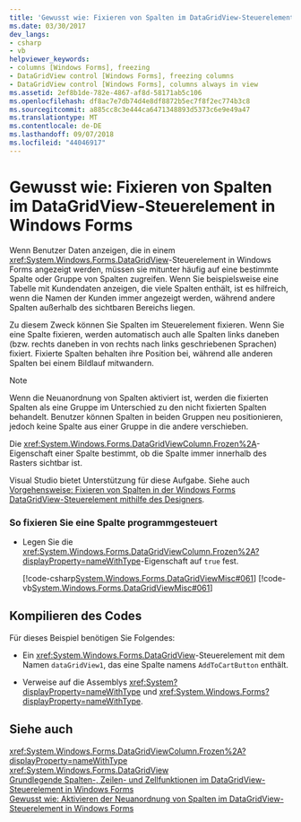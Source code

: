 ```yaml
---
title: 'Gewusst wie: Fixieren von Spalten im DataGridView-Steuerelement in Windows Forms'
ms.date: 03/30/2017
dev_langs:
- csharp
- vb
helpviewer_keywords:
- columns [Windows Forms], freezing
- DataGridView control [Windows Forms], freezing columns
- DataGridView control [Windows Forms], columns always in view
ms.assetid: 2ef8b1de-782e-4867-af8d-58171ab5c106
ms.openlocfilehash: df8ac7e7db74d4e8df8872b5ec7f8f2ec774b3c8
ms.sourcegitcommit: a885cc8c3e444ca6471348893d5373c6e9e49a47
ms.translationtype: MT
ms.contentlocale: de-DE
ms.lasthandoff: 09/07/2018
ms.locfileid: "44046917"
---
```

# <a name="how-to-freeze-columns-in-the-windows-forms-datagridview-control"></a>Gewusst wie: Fixieren von Spalten im DataGridView-Steuerelement in Windows Forms
Wenn Benutzer Daten anzeigen, die in einem <xref:System.Windows.Forms.DataGridView>-Steuerelement in Windows Forms angezeigt werden, müssen sie mitunter häufig auf eine bestimmte Spalte oder Gruppe von Spalten zugreifen. Wenn Sie beispielsweise eine Tabelle mit Kundendaten anzeigen, die viele Spalten enthält, ist es hilfreich, wenn die Namen der Kunden immer angezeigt werden, während andere Spalten außerhalb des sichtbaren Bereichs liegen.  
  
 Zu diesem Zweck können Sie Spalten im Steuerelement fixieren. Wenn Sie eine Spalte fixieren, werden automatisch auch alle Spalten links daneben (bzw. rechts daneben in von rechts nach links geschriebenen Sprachen) fixiert. Fixierte Spalten behalten ihre Position bei, während alle anderen Spalten bei einem Bildlauf mitwandern.  
  
> [!NOTE]
>  Wenn die Neuanordnung von Spalten aktiviert ist, werden die fixierten Spalten als eine Gruppe im Unterschied zu den nicht fixierten Spalten behandelt. Benutzer können Spalten in beiden Gruppen neu positionieren, jedoch keine Spalte aus einer Gruppe in die andere verschieben.  
  
 Die <xref:System.Windows.Forms.DataGridViewColumn.Frozen%2A>-Eigenschaft einer Spalte bestimmt, ob die Spalte immer innerhalb des Rasters sichtbar ist.  
  
 Visual Studio bietet Unterstützung für diese Aufgabe.  Siehe auch [Vorgehensweise: Fixieren von Spalten in der Windows Forms DataGridView-Steuerelement mithilfe des Designers](https://msdn.microsoft.com/library/717ss6s6\(v=vs.110\)).  
  
### <a name="to-freeze-a-column-programmatically"></a>So fixieren Sie eine Spalte programmgesteuert  
  
-   Legen Sie die <xref:System.Windows.Forms.DataGridViewColumn.Frozen%2A?displayProperty=nameWithType>-Eigenschaft auf `true` fest.  
  
     [!code-csharp[System.Windows.Forms.DataGridViewMisc#061](../../../../samples/snippets/csharp/VS_Snippets_Winforms/System.Windows.Forms.DataGridViewMisc/CS/datagridviewmisc.cs#061)]
     [!code-vb[System.Windows.Forms.DataGridViewMisc#061](../../../../samples/snippets/visualbasic/VS_Snippets_Winforms/System.Windows.Forms.DataGridViewMisc/VB/datagridviewmisc.vb#061)]  
  
## <a name="compiling-the-code"></a>Kompilieren des Codes  
 Für dieses Beispiel benötigen Sie Folgendes:  
  
-   Ein <xref:System.Windows.Forms.DataGridView>-Steuerelement mit dem Namen `dataGridView1`, das eine Spalte namens `AddToCartButton` enthält.  
  
-   Verweise auf die Assemblys <xref:System?displayProperty=nameWithType> und <xref:System.Windows.Forms?displayProperty=nameWithType>.  
  
## <a name="see-also"></a>Siehe auch  
 <xref:System.Windows.Forms.DataGridViewColumn.Frozen%2A?displayProperty=nameWithType>  
 <xref:System.Windows.Forms.DataGridView>  
 [Grundlegende Spalten-, Zeilen- und Zellfunktionen im DataGridView-Steuerelement in Windows Forms](../../../../docs/framework/winforms/controls/basic-column-row-and-cell-features-wf-datagridview-control.md)  
 [Gewusst wie: Aktivieren der Neuanordnung von Spalten im DataGridView-Steuerelement in Windows Forms](../../../../docs/framework/winforms/controls/how-to-enable-column-reordering-in-the-windows-forms-datagridview-control.md)
